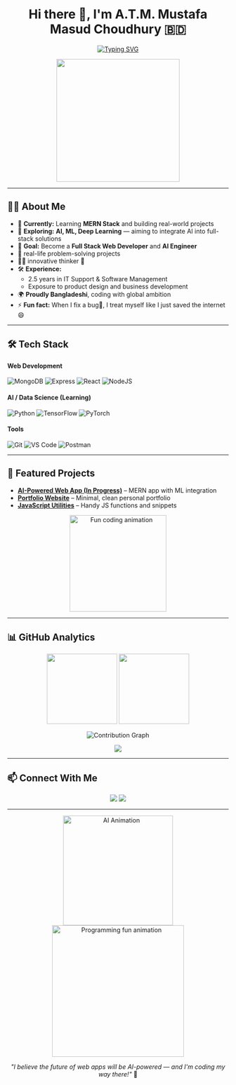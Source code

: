 <!-- Profile Header -->
<h1 align="center">Hi there 👋, I'm A.T.M. Mustafa Masud Choudhury 🇧🇩</h1>

<!-- Typing animation for title -->
<p align="center">
  <a href="https://git.io/typing-svg">
    <img src="https://readme-typing-svg.herokuapp.com?font=Fira+Code&size=22&pause=1000&color=2AA889&center=true&vCenter=true&width=600&lines=Junior+MERN+Developer;Aspiring+Full+Stack+Engineer;Future+AI+Engineer;Building+Clean+and+Smart+Solutions" alt="Typing SVG" />
  </a>
</p>

<!-- Developer animated illustration -->
<p align="center">
  <img src="https://raw.githubusercontent.com/0xabdulkhalid/0xabdulkhalid/main/assets/mdImages/programmer.gif" width="280"/>
</p>


---

## 👨‍💻 About Me  
- 🌱 **Currently:** Learning **MERN Stack** and building real-world projects  
- 🔭 **Exploring:** **AI, ML, Deep Learning** — aiming to integrate AI into full-stack solutions  
- 🎯 **Goal:** Become a **Full Stack Web Developer** and **AI Engineer**
- 🧠 real-life problem-solving projects
- 🧑‍💻 innovative thinker 🧠
- 🛠 **Experience:**  
  - 2.5 years in IT Support & Software Management  
  - Exposure to product design and business development  
- 🌍 **Proudly Bangladeshi**, coding with global ambition  
- ⚡ **Fun fact:** When I fix a bug🐞, I treat myself like I just saved the internet 😄  

---

## 🛠 Tech Stack  

#### **Web Development**  
![MongoDB](https://img.shields.io/badge/MongoDB-%2347A248.svg?style=for-the-badge&logo=mongodb&logoColor=white)
![Express](https://img.shields.io/badge/Express.js-%23000000.svg?style=for-the-badge&logo=express&logoColor=white)
![React](https://img.shields.io/badge/React-%2361DAFB.svg?style=for-the-badge&logo=react&logoColor=black)
![NodeJS](https://img.shields.io/badge/Node.js-%23339933.svg?style=for-the-badge&logo=nodedotjs&logoColor=white)

#### **AI / Data Science (Learning)**  
![Python](https://img.shields.io/badge/Python-%233776AB.svg?style=for-the-badge&logo=python&logoColor=white)
![TensorFlow](https://img.shields.io/badge/TensorFlow-%23FF6F00.svg?style=for-the-badge&logo=tensorflow&logoColor=white)
![PyTorch](https://img.shields.io/badge/PyTorch-%23EE4C2C.svg?style=for-the-badge&logo=pytorch&logoColor=white)

#### **Tools**  
![Git](https://img.shields.io/badge/Git-%23F05032.svg?style=for-the-badge&logo=git&logoColor=white)
![VS Code](https://img.shields.io/badge/VSCode-%23007ACC.svg?style=for-the-badge&logo=visual-studio-code&logoColor=white)
![Postman](https://img.shields.io/badge/Postman-%23FF6C37.svg?style=for-the-badge&logo=postman&logoColor=white)

---

## 🌟 Featured Projects  
- **[AI-Powered Web App (In Progress)](https://github.com/Tahmidchy)** – MERN app with ML integration  
- **[Portfolio Website](https://github.com/Tahmidchy)** – Minimal, clean personal portfolio  
- **[JavaScript Utilities](https://github.com/Tahmidchy)** – Handy JS functions and snippets  

<p align="center">
  <img src="https://media.giphy.com/media/l3vR85PnGsBwu1PFK/giphy.gif" width="220" alt="Fun coding animation"/>
</p>

---

## 📊 GitHub Analytics  

<p align="center">
  <img src="https://github-readme-stats.vercel.app/api?username=Tahmidchy&show_icons=true&theme=radical" height="160"/>
  <img src="https://github-readme-streak-stats.herokuapp.com/?user=Tahmidchy&theme=radical" height="160"/>
</p>

<!-- Contribution graph -->
<p align="center">
  <img src="https://github-readme-activity-graph.vercel.app/graph?username=Tahmidchy&theme=react-dark" alt="Contribution Graph"/>
</p>

<!-- GitHub trophies -->
<p align="center">
  <img src="https://github-profile-trophy.vercel.app/?username=Tahmidchy&theme=algolia&margin-w=15&margin-h=15" />
</p>

---

## 📫 Connect With Me  
<p align="center">
  <a href="https://www.linkedin.com/in/a-t-m-mustafa-masud-chowdhury/"><img src="https://img.shields.io/badge/LinkedIn-%230A66C2.svg?style=for-the-badge&logo=linkedin&logoColor=white"/></a>
  <a href="https://github.com/Tahmidchy"><img src="https://img.shields.io/badge/GitHub-%23181717.svg?style=for-the-badge&logo=github&logoColor=white"/></a>
</p>

---

<p align="center">
   <img src="https://media.giphy.com/media/f3iwJFOVOwuy7K6FFw/giphy.gif" width="250" alt="AI Animation"/>
  <img src="https://media.giphy.com/media/qgQUggAC3Pfv687qPC/giphy.gif" width="300" alt="Programming fun animation"/>
</p>

<p align="center"><i>"I believe the future of web apps will be AI-powered — and I'm coding my way there!"</i> 🚀</p>







